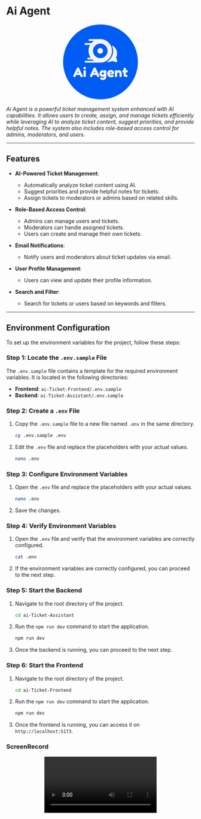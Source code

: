 # Ai Agent

<div align="center">
  <img src="./ai-Ticket-Frontend/src/assets/logo.png" alt="Ai Agent Logo" 
  style="max-width: 200%; height: auto; border-radius: 50%;">
</div>

*Ai Agent is a powerful ticket management system enhanced with AI capabilities. It allows users to create, assign, and manage tickets efficiently while leveraging AI to analyze ticket content, suggest priorities, and provide helpful notes. The system also includes role-based access control for admins, moderators, and users.*

---

## Features

- **AI-Powered Ticket Management**:
  - Automatically analyze ticket content using AI.
  - Suggest priorities and provide helpful notes for tickets.
  - Assign tickets to moderators or admins based on related skills.

- **Role-Based Access Control**:
  - Admins can manage users and tickets.
  - Moderators can handle assigned tickets.
  - Users can create and manage their own tickets.

- **Email Notifications**:
  - Notify users and moderators about ticket updates via email.

- **User Profile Management**:
  - Users can view and update their profile information.

- **Search and Filter**:
  - Search for tickets or users based on keywords and filters.

---

## Environment Configuration

To set up the environment variables for the project, follow these steps:

### Step 1: Locate the `.env.sample` File

The `.env.sample` file contains a template for the required environment variables. It is located in the following directories:

- **Frontend**: `ai-Ticket-Frontend/.env.sample`
- **Backend**: `ai-Ticket-Assistant/.env.sample`

### Step 2: Create a `.env` File

1. Copy the `.env.sample` file to a new file named `.env` in the same directory.

   ```bash
   cp .env.sample .env
   ```

2. Edit the `.env` file and replace the placeholders with your actual values.

   ```bash
   nano .env
   ```

### Step 3: Configure Environment Variables

1. Open the `.env` file and replace the placeholders with your actual values.

   ```bash
   nano .env
   ```

2. Save the changes.

### Step 4: Verify Environment Variables

1. Open the `.env` file and verify that the environment variables are correctly configured.

   ```bash
   cat .env
   ```

2. If the environment variables are correctly configured, you can proceed to the next step.

### Step 5: Start the Backend

1. Navigate to the root directory of the project.

   ```bash
   cd ai-Ticket-Assistant
   ```

2. Run the `npm run dev` command to start the application.

   ```bash
   npm run dev
   ```

3. Once the backend is running, you can proceed to the next step.

### Step 6: Start the Frontend

1. Navigate to the root directory of the project.

   ```bash
   cd ai-Ticket-Frontend
   ```

2. Run the `npm run dev` command to start the application.

   ```bash
   npm run dev
   ```

3. Once the frontend is running, you can access it on `http://localhost:5173`.

### ScreenRecord

<div align="center">
<video controls src="./ai-Ticket-Frontend/public/Screencast From 2025-06-09 18-35-43.mp4" title="Title"></video>

</div>
